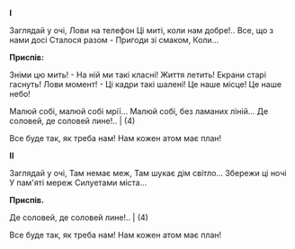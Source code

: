 **I**

Заглядай у очі,
Лови на телефон
Ці миті, коли нам добре!..
Все, що з нами досі
Сталося разом -
Пригоди зі смаком,
Коли...

**Приспів:**

Зніми цю мить! -
На ній ми такі класні!
Життя летить!
Екрани старі гаснуть!
Лови момент! -
Ці кадри такі шалені!
Це наше місце! Це наше небо!

Малюй собі, малюй собі мрії...
Малюй собі, без ламаних ліній...
Де соловей, де соловей лине!.. | (4)

Все буде так, як треба нам!
Нам кожен атом має план!

**II**

Заглядай у очі,
Там немає меж,
Там шукає дім світло...
Збережи ці ночі
У пам'яті мереж
Силуетами міста...

**Приспів.**

Де соловей, де соловей лине!.. | (4)

Все буде так, як треба нам!
Нам кожен атом має план!